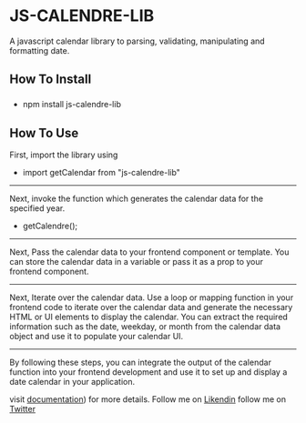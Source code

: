 # JS-CALENDRE-LIB

A javascript calendar library to parsing, validating, manipulating and formatting date.

##  How To Install

### 
* npm install js-calendre-lib

## How To Use
First, import the library using 

* import getCalendar from "js-calendre-lib"

***

Next, invoke the function which generates the calendar data for the specified year.
* getCalendre();

***
Next, Pass the calendar data to your frontend component or template. You can store the calendar data in a variable or pass it as a prop to your frontend component.

*** 

Next, Iterate over the calendar data. Use a loop or mapping function in your frontend code to iterate over the calendar data and generate the necessary HTML or UI elements to display the calendar. You can extract the required information such as the date, weekday, or month from the calendar data object and use it to populate your calendar UI.

*** 

By following these steps, you can integrate the output of the calendar function into your frontend development and use it to set up and display a date calendar in your application.

visit [documentation](https://github.com/Princecodes4115/JS-Calendre)) for more details.
Follow me on [Likendin](https://www.linkedin.com/in/ezekiel-moses-557a63233)
follow me on [Twitter](https://www.linkedin.com/in/ezekiel-moses-557a63233)


